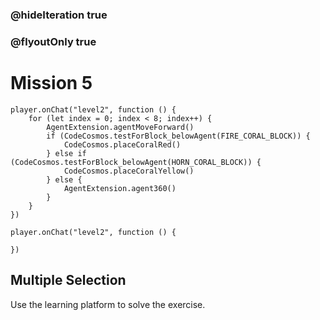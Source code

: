 ### @hideIteration true
### @flyoutOnly true
# Mission 5

```blocks
player.onChat("level2", function () {
    for (let index = 0; index < 8; index++) {
        AgentExtension.agentMoveForward()
        if (CodeCosmos.testForBlock_belowAgent(FIRE_CORAL_BLOCK)) {
            CodeCosmos.placeCoralRed()
        } else if (CodeCosmos.testForBlock_belowAgent(HORN_CORAL_BLOCK)) {
            CodeCosmos.placeCoralYellow()
        } else {
            AgentExtension.agent360()
        }
    }
})
```

```template
player.onChat("level2", function () {
    
})
```

## Multiple Selection
Use the learning platform to solve the exercise.